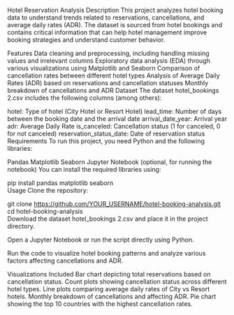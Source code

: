 Hotel Reservation Analysis
Description
This project analyzes hotel booking data to understand trends related to reservations, cancellations, and average daily rates (ADR). The dataset is sourced from hotel bookings and contains critical information that can help hotel management improve booking strategies and understand customer behavior.

Features
Data cleaning and preprocessing, including handling missing values and irrelevant columns
Exploratory data analysis (EDA) through various visualizations using Matplotlib and Seaborn
Comparison of cancellation rates between different hotel types
Analysis of Average Daily Rates (ADR) based on reservations and cancellation statuses
Monthly breakdown of cancellations and ADR
Dataset
The dataset hotel_bookings 2.csv includes the following columns (among others):

hotel: Type of hotel (City Hotel or Resort Hotel)
lead_time: Number of days between the booking date and the arrival date
arrival_date_year: Arrival year
adr: Average Daily Rate
is_canceled: Cancellation status (1 for canceled, 0 for not canceled)
reservation_status_date: Date of reservation status
Requirements
To run this project, you need Python and the following libraries:

Pandas
Matplotlib
Seaborn
Jupyter Notebook (optional, for running the notebook)
You can install the required libraries using:

pip install pandas matplotlib seaborn  
Usage
Clone the repository:

git clone https://github.com/YOUR_USERNAME/hotel-booking-analysis.git  
cd hotel-booking-analysis  
Download the dataset hotel_bookings 2.csv and place it in the project directory.

Open a Jupyter Notebook or run the script directly using Python.

Run the code to visualize hotel booking patterns and analyze various factors affecting cancellations and ADR.

Visualizations Included
Bar chart depicting total reservations based on cancellation status.
Count plots showing cancellation status across different hotel types.
Line plots comparing average daily rates of City vs Resort hotels.
Monthly breakdown of cancellations and affecting ADR.
Pie chart showing the top 10 countries with the highest cancellation rates.
